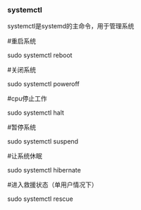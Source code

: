 ### systemctl

systemctl是systemd的主命令，用于管理系统

#重启系统

sudo systemctl reboot 

#关闭系统

sudo systemctl poweroff

#cpu停止工作

sudo systemctl halt

#暂停系统

sudo systemctl suspend

#让系统休眠

sudo systemctl hibernate

#进入救援状态（单用户情况下）

sudo systemctl rescue



